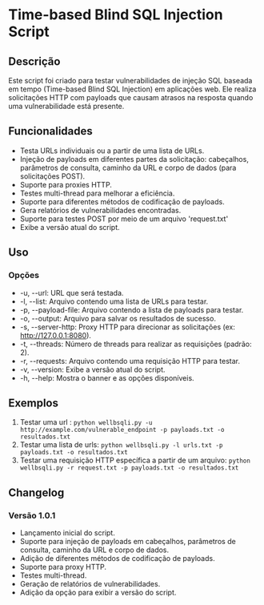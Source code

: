 # Time-based Blind SQL Injection Script

## Descrição

Este script foi criado para testar vulnerabilidades de injeção SQL baseada em tempo (Time-based Blind SQL Injection) em aplicações web. Ele realiza solicitações HTTP com payloads que causam atrasos na resposta quando uma vulnerabilidade está presente.

## Funcionalidades

- Testa URLs individuais ou a partir de uma lista de URLs.
- Injeção de payloads em diferentes partes da solicitação: cabeçalhos, parâmetros de consulta, caminho da URL e corpo de dados (para solicitações POST).
- Suporte para proxies HTTP.
- Testes multi-thread para melhorar a eficiência.
- Suporte para diferentes métodos de codificação de payloads.
- Gera relatórios de vulnerabilidades encontradas.
- Suporte para testes POST por meio de um arquivo 'request.txt'
- Exibe a versão atual do script.

## Uso
### Opções

  * -u, --url: URL que será testada.
  * -l, --list: Arquivo contendo uma lista de URLs para testar.
  * -p, --payload-file: Arquivo contendo a lista de payloads para testar.
  * -o, --output: Arquivo para salvar os resultados de sucesso.
  * -s, --server-http: Proxy HTTP para direcionar as solicitações (ex: http://127.0.0.1:8080).
  * -t, --threads: Número de threads para realizar as requisições (padrão: 2).
  * -r, --requests: Arquivo contendo uma requisição HTTP para testar.
  * -v, --version: Exibe a versão atual do script.
  * -h, --help: Mostra o banner e as opções disponíveis.

## Exemplos

  1. Testar uma url : ```python wellbsqli.py -u http://example.com/vulnerable_endpoint -p payloads.txt -o resultados.txt```
  2. Testar uma lista de urls: ```python wellbsqli.py -l urls.txt -p payloads.txt -o resultados.txt```
  3. Testar uma requisição HTTP específica a partir de um arquivo: ```python wellbsqli.py -r request.txt -p payloads.txt -o resultados.txt```

## Changelog
### Versão 1.0.1

  * Lançamento inicial do script.
  * Suporte para injeção de payloads em cabeçalhos, parâmetros de consulta, caminho da URL e corpo de dados.
  * Adição de diferentes métodos de codificação de payloads.
  * Suporte para proxy HTTP.
  * Testes multi-thread.
  * Geração de relatórios de vulnerabilidades.
  * Adição da opção para exibir a versão do script.



